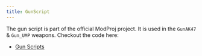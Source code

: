 ```yaml
---
title: GunScript
---
```


The gun script is part of the official ModProj project. It is used in the `GunAK47` & `Gun_UMP` weapons.
Checkout the code here: 
* [Gun Scripts](https://github.com/BattleTalent/BTModToolkit/tree/master/ModProj/Assets/Build/Gun_UMP/Script)
